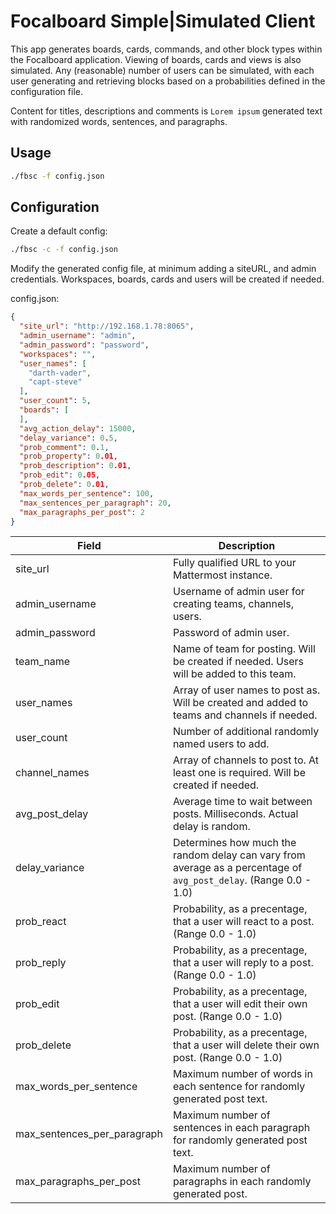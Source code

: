 # Focalboard Simple|Simulated Client

This app generates boards, cards, commands, and other block types within the Focalboard application. Viewing of boards, cards and views is also simulated. Any (reasonable) number of users can be simulated, with each user generating and retrieving blocks based on a probabilities defined in the configuration file.

Content for titles, descriptions and comments is `Lorem ipsum` generated text with randomized words, sentences, and paragraphs.

## Usage

```bash
./fbsc -f config.json
```

## Configuration

Create a default config:

```bash
./fbsc -c -f config.json
```

Modify the generated config file, at minimum adding a siteURL, and admin credentials. Workspaces, boards, cards and users will be created if needed.

config.json:

```json
{
  "site_url": "http://192.168.1.78:8065",
  "admin_username": "admin",
  "admin_password": "password",
  "workspaces": "",
  "user_names": [
    "darth-vader",
    "capt-steve"
  ],
  "user_count": 5,
  "boards": [
  ],
  "avg_action_delay": 15000,
  "delay_variance": 0.5,
  "prob_comment": 0.1,
  "prob_property": 0.01,
  "prob_description": 0.01,
  "prob_edit": 0.05,
  "prob_delete": 0.01,
  "max_words_per_sentence": 100,
  "max_sentences_per_paragraph": 20,
  "max_paragraphs_per_post": 2
}
```

| Field | Description |
| ----- | ----------- |
| site_url | Fully qualified URL to your Mattermost instance. |
| admin_username | Username of admin user for creating teams, channels, users. |
| admin_password | Password of admin user. |
| team_name | Name of team for posting. Will be created if needed. Users will be added to this team. |
| user_names | Array of user names to post as. Will be created and added to teams and channels if needed. |
| user_count | Number of additional randomly named users to add. |
| channel_names | Array of channels to post to. At least one is required. Will be created if needed. |
| avg_post_delay | Average time to wait between posts. Milliseconds. Actual delay is random. |
| delay_variance | Determines how much the random delay can vary from average as a percentage of `avg_post_delay`. (Range 0.0 - 1.0) |
| prob_react | Probability, as a precentage, that a user will react to a post. (Range 0.0 - 1.0) |
| prob_reply | Probability, as a precentage, that a user will reply to a post. (Range 0.0 - 1.0) |
| prob_edit | Probability, as a precentage, that a user will edit their own post. (Range 0.0 - 1.0) |
| prob_delete | Probability, as a precentage, that a user will delete their own post. (Range 0.0 - 1.0) |
| max_words_per_sentence | Maximum number of words in each sentence for randomly generated post text. |
| max_sentences_per_paragraph | Maximum number of sentences in each paragraph for randomly generated post text. |
| max_paragraphs_per_post | Maximum number of paragraphs in each randomly generated post. |
